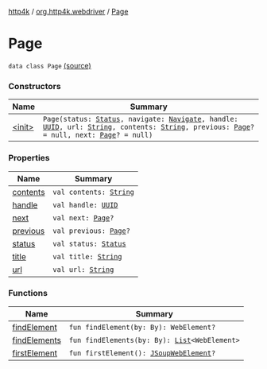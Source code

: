[http4k](../../index.md) / [org.http4k.webdriver](../index.md) / [Page](./index.md)

# Page

`data class Page` [(source)](https://github.com/http4k/http4k/blob/master/http4k-testing-webdriver/src/main/kotlin/org/http4k/webdriver/Page.kt#L9)

### Constructors

| Name | Summary |
|---|---|
| [&lt;init&gt;](-init-.md) | `Page(status: `[`Status`](../../org.http4k.core/-status/index.md)`, navigate: `[`Navigate`](../-navigate.md)`, handle: `[`UUID`](http://docs.oracle.com/javase/6/docs/api/java/util/UUID.html)`, url: `[`String`](https://kotlinlang.org/api/latest/jvm/stdlib/kotlin/-string/index.html)`, contents: `[`String`](https://kotlinlang.org/api/latest/jvm/stdlib/kotlin/-string/index.html)`, previous: `[`Page`](./index.md)`? = null, next: `[`Page`](./index.md)`? = null)` |

### Properties

| Name | Summary |
|---|---|
| [contents](contents.md) | `val contents: `[`String`](https://kotlinlang.org/api/latest/jvm/stdlib/kotlin/-string/index.html) |
| [handle](handle.md) | `val handle: `[`UUID`](http://docs.oracle.com/javase/6/docs/api/java/util/UUID.html) |
| [next](next.md) | `val next: `[`Page`](./index.md)`?` |
| [previous](previous.md) | `val previous: `[`Page`](./index.md)`?` |
| [status](status.md) | `val status: `[`Status`](../../org.http4k.core/-status/index.md) |
| [title](title.md) | `val title: `[`String`](https://kotlinlang.org/api/latest/jvm/stdlib/kotlin/-string/index.html) |
| [url](url.md) | `val url: `[`String`](https://kotlinlang.org/api/latest/jvm/stdlib/kotlin/-string/index.html) |

### Functions

| Name | Summary |
|---|---|
| [findElement](find-element.md) | `fun findElement(by: By): WebElement?` |
| [findElements](find-elements.md) | `fun findElements(by: By): `[`List`](https://kotlinlang.org/api/latest/jvm/stdlib/kotlin.collections/-list/index.html)`<WebElement>` |
| [firstElement](first-element.md) | `fun firstElement(): `[`JSoupWebElement`](../-j-soup-web-element/index.md)`?` |

